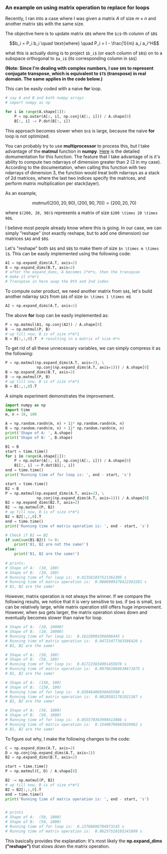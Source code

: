 ### An example on using matrix operation to replace for loops

Recently, I ran into a case where I was given a matrix $A$ of size $m \times n$ and another matrix `$B$` with the same size.

The objective here is to update matrix `$B$` where the `$i$`-th column of `$B$`

```math
b_i = P_i b_i \quad \text{where} \quad P_i = I - \frac{1}{m} a_i a_i^H
```

what this is actually doing is to project `$b_i$` (or each column of `$B$`) on to a subspace orthogonal to `$a_i$` (its corresponding column in `$A$`)

**(Note: Since I'm dealing with complex numbers, I use `$H$` to represent conjugate transpose, which is equivalent to `$T$` (transpose) in real domain. The same applies in the code below.)**

This can be easily coded with a naive **for** loop.

```python
# say A and B and both numpy arrays
# import numpy as np

for i in range(A.shape[1]):
    P = np.outer(A[:, i], np.conj(A[:, i])) / A.shape[0]
    B[:, i] -= P.dot(B[:, i])
```

This approach becomes slower when `$n$` is large, because the naive **for** loop is not optimized.

You can probably try to use **multiprocessor** to process this, but I take advantage of the **matmul** function in **numpy**. [Here](https://docs.scipy.org/doc/numpy/reference/generated/numpy.matmul.html) is the detailed domumentation for this function. The feature that I take advantage of is it's ability to compute two ndarrays of dimension greater than 2 (3 in my case). According to the documentation, when calling this function with two ndarrays of dimension 3, the function would treat both ndarrays as a stack of 2d matrices, where the last two indices specify the matrices, and perform matrix multiplication per stack(layer).

As an example,

```math
matmul((200, 20, 90), (200, 90, 70)) = (200, 20, 70)
```
where `$(200, 20, 90)$` represents a matrix of size `$200 \times 20 \times 90$`.

I believe most people already know where this is going. In our case, we can simply "reshape" (not exactly reshape, but to add one dimension) our matrices `$A$` and `$B$`.

Let's "reshape" both `$A$` and `$B$` to make them of size `$n \times m \times 1$`. This can be easily implemented using the following code:

```python
A1 = np.expand_dims(A.T, axis=2)
B = np.expand_dims(B.T, axis=2)
# after the expand_dims, A becomes 1*m*n, then the transpose
# make it n*m*1
# Transpose in here swap the 0th and 2nd index
```

To compute outer product, we need another matrix from `$A$`, let's build another ndarray `$A2$` from `$A$` of size `$n \times 1 \times m$`

```python
A2 = np.expand_dims(A.T, axis=1)
```

The above **for** loop can be easily implemented as:

```python
P = np.matmul(A1, np.conj(A2)) / A.shape[0]
B -= np.matmul(P, B)
# up till now, B is of size n*m*1
B = B[:,:,0].T  # resulting in a matrix of size m*n
```

To get rid of all these unnecessary variables, we can simply compress it as the following:

```python
P = np.matmul(np.expand_dims(A.T, axis=2), \
              np.conj(np.expand_dims(A.T, axis=1))) / A.shape[0]
B = np.expand_dims(B.T, axis=2)
B -= np.matmul(P, B)
# up till now, B is of size n*m*1
B = B[:,:,0].T
```

A simple experiment demonstrates the improvement.

```python
import numpy as np
import time
m, n = 10, 100

A = np.random.randn(m, n) + 1j* np.random.randn(m, n)
B = np.random.randn(m, n) + 1j* np.random.randn(m, n)
print('Shape of A: ', A.shape)
print('Shape of B: ', B.shape)

B1 = B
start = time.time()
for i in range(A.shape[1]):
    P = np.outer(A[:, i], np.conj(A[:, i])) / A.shape[0]
    B1[:, i] -= P.dot(B1[:, i])
end = time.time()
print('Running time of for loop is: ', end - start, 's')

start = time.time()
B2 = B
P = np.matmul(np.expand_dims(A.T, axis=2), \
              np.conj(np.expand_dims(A.T, axis=1))) / A.shape[0]
B2 = np.expand_dims(B2.T, axis=2)
B2 -= np.matmul(P, B2)
# up till now, B is of size n*m*1
B2 = B2[:,:,0].T
end = time.time()
print('Running time of matrix operation is: ', end - start, 's')

# Check if B1 == B2
if sum(sum(B1-B2)) != 0:
    print('B1, B2 are not the same!')
else:
    print('B1, B2 are the same!')
    
# prints:
# Shape of A:  (10, 100)
# Shape of B:  (10, 100)
# Running time of for loop is:  0.013581037521362305 s
# Running time of matrix operation is:  0.0006909370422363281 s
# B1, B2 are the same!
```

However, matrix operation is not always the winner. If we compare the following results, we notice that it is very sensitive to `$m$`. if `$m$` is small, `$n$` can be relatively large, while matrix operation still offers huge improvement. However, when `$m$` gets larger, the matrix operation slows down and eventually becomes slower than naive for loop.

```python
# Shape of A:  (10, 10000)
# Shape of B:  (10, 10000)
# Running time of for loop is:  0.16220903396606445 s
# Running time of matrix operation is:  0.04723477363586426 s
# B1, B2 are the same!

# Shape of A:  (50, 100)
# Shape of B:  (50, 100)
# Running time of for loop is:  0.017223834991455078 s
# Running time of matrix operation is:  0.007061004638671875 s
# B1, B2 are the same!

# Shape of A:  (150, 100)
# Shape of B:  (150, 100)
# Running time of for loop is:  0.03846406936645508 s
# Running time of matrix operation is:  0.08285021781921387 s
# B1, B2 are the same!

# Shape of A:  (50, 1000)
# Shape of B:  (50, 1000)
# Running time of for loop is:  0.055570363998413086 s
# Running time of matrix operation is:  0.15408706665039062 s
# B1, B2 are the same!
```
    
To figure out why, I make the following changes to the code:

```python
C = np.expand_dims(A.T, axis=2)
D = np.conj(np.expand_dims(A.T, axis=1))
B2 = np.expand_dims(B.T, axis=2)

start = time.time()
P = np.matmul(C, D) / A.shape[0]

B2 -= np.matmul(P, B2)
# up till now, B is of size n*m*1
B2 = B2[:,:,0].T
end = time.time()
print('Running time of matrix operation is: ', end - start, 's')


# prints
# Shape of A:  (50, 1000)
# Shape of B:  (50, 1000)
# Running time of for loop is:  0.13768696784973145 s
# Running time of matrix operation is:  0.06257510185241699 s
```

This basically provides the explanation: It's most likely the **np.expand_dims ("reshape")** that slows down the matrix operation.




